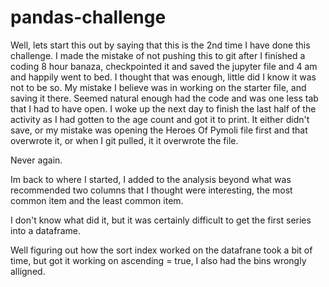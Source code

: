 # pandas-challenge

Well, lets start this out by saying that this is the 2nd time I have done this challenge. I made the mistake of not pushing this to git after I finished a coding 8 hour banaza,
checkpointed it and saved the jupyter file and 4 am and happily went to bed. I thought that was enough, little did I know it was not to be so. My mistake I believe was in working
on the starter file, and saving it there. Seemed natural enough had the code and was one less tab that I had to have open. I woke up the next day to finish the last half of the activity
as I had gotten to the age count and got it to print. It either didn't save, or my mistake was opening the Heroes Of Pymoli file first and that overwrote it, or when I git pulled, it
it overwrote the file. 

Never again.

Im back to where I started, I added to the analysis beyond what was recommended two columns that I thought were interesting, the most common item and the least common item.

I don't know what did it, but it was certainly difficult to get the first series into a dataframe.

Well figuring out how the sort index worked on the datafrane took a bit of time, but got it working on ascending = true, I also had the bins wrongly alligned.